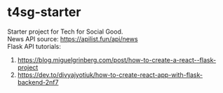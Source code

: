 # t4sg-starter
Starter project for Tech for Social Good. <br />
News API source: https://apilist.fun/api/news <br />
Flask API tutorials: <br />
1. https://blog.miguelgrinberg.com/post/how-to-create-a-react--flask-project <br />
2. https://dev.to/divyajyotiuk/how-to-create-react-app-with-flask-backend-2nf7
